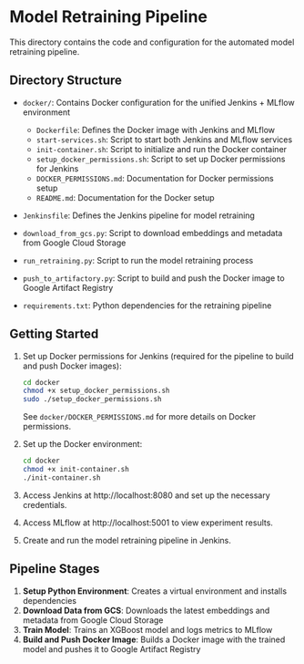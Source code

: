 # Model Retraining Pipeline

This directory contains the code and configuration for the automated model retraining pipeline.

## Directory Structure

- `docker/`: Contains Docker configuration for the unified Jenkins + MLflow environment
  - `Dockerfile`: Defines the Docker image with Jenkins and MLflow
  - `start-services.sh`: Script to start both Jenkins and MLflow services
  - `init-container.sh`: Script to initialize and run the Docker container
  - `setup_docker_permissions.sh`: Script to set up Docker permissions for Jenkins
  - `DOCKER_PERMISSIONS.md`: Documentation for Docker permissions setup
  - `README.md`: Documentation for the Docker setup

- `Jenkinsfile`: Defines the Jenkins pipeline for model retraining
- `download_from_gcs.py`: Script to download embeddings and metadata from Google Cloud Storage
- `run_retraining.py`: Script to run the model retraining process
- `push_to_artifactory.py`: Script to build and push the Docker image to Google Artifact Registry
- `requirements.txt`: Python dependencies for the retraining pipeline

## Getting Started

1. Set up Docker permissions for Jenkins (required for the pipeline to build and push Docker images):
   ```bash
   cd docker
   chmod +x setup_docker_permissions.sh
   sudo ./setup_docker_permissions.sh
   ```
   See `docker/DOCKER_PERMISSIONS.md` for more details on Docker permissions.

2. Set up the Docker environment:
   ```bash
   cd docker
   chmod +x init-container.sh
   ./init-container.sh
   ```

3. Access Jenkins at http://localhost:8080 and set up the necessary credentials.

4. Access MLflow at http://localhost:5001 to view experiment results.

5. Create and run the model retraining pipeline in Jenkins.

## Pipeline Stages

1. **Setup Python Environment**: Creates a virtual environment and installs dependencies
2. **Download Data from GCS**: Downloads the latest embeddings and metadata from Google Cloud Storage
3. **Train Model**: Trains an XGBoost model and logs metrics to MLflow
4. **Build and Push Docker Image**: Builds a Docker image with the trained model and pushes it to Google Artifact Registry
